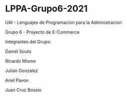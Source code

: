 # LPPA-Grupo6-2021

UAI - Lenguajes de Programacion para la Administracion

Grupo 6 - Proyecto de E-Commerce

Integrantes del Grupo:

Daniel Souto

Ricardo Misme

Julian Gonzalez

Ariel Pavon

Juan Cruz Bossio
